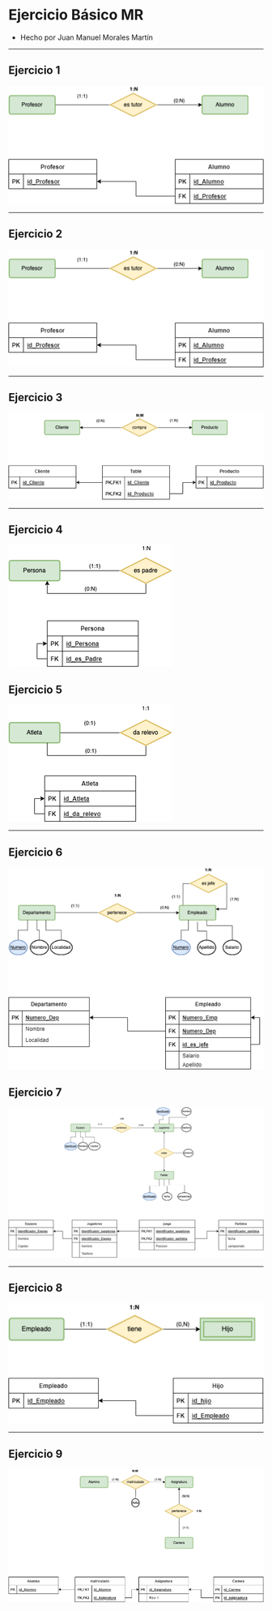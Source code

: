 # Ejercicio Básico MR  

- Hecho por Juan Manuel Morales Martín  
***

## Ejercicio 1  

<img src="https://github.com/JuanManuelMM/Base-Datos/blob/main/Tareas/Tarea5/Imagenes/Ej1.1.png">

***

## Ejercicio 2  

<img src="https://github.com/JuanManuelMM/Base-Datos/blob/main/Tareas/Tarea5/Imagenes/Ej1.2.png">  

*** 

## Ejercicio 3  

<img src="https://github.com/JuanManuelMM/Base-Datos/blob/main/Tareas/Tarea5/Imagenes/Ej1.3.png">  

***  

## Ejercicio 4  

<img src="https://github.com/JuanManuelMM/Base-Datos/blob/main/Tareas/Tarea5/Imagenes/Ej1.4.png">  

## Ejercicio 5  

<img src="https://github.com/JuanManuelMM/Base-Datos/blob/main/Tareas/Tarea5/Imagenes/Ej1.5.png">  

***  

## Ejercicio 6  

<img src="https://github.com/JuanManuelMM/Base-Datos/blob/main/Tareas/Tarea5/Imagenes/Ej1.6.png">  

## Ejercicio 7  

<img src="https://github.com/JuanManuelMM/Base-Datos/blob/main/Tareas/Tarea5/Imagenes/Ej1.7.png">  

***  

## Ejercicio 8  

<img src="https://github.com/JuanManuelMM/Base-Datos/blob/main/Tareas/Tarea5/Imagenes/Ej1.8.png">  

***  

## Ejercicio 9  

<img src="https://github.com/JuanManuelMM/Base-Datos/blob/main/Tareas/Tarea5/Imagenes/Ej1.9.png"> 

